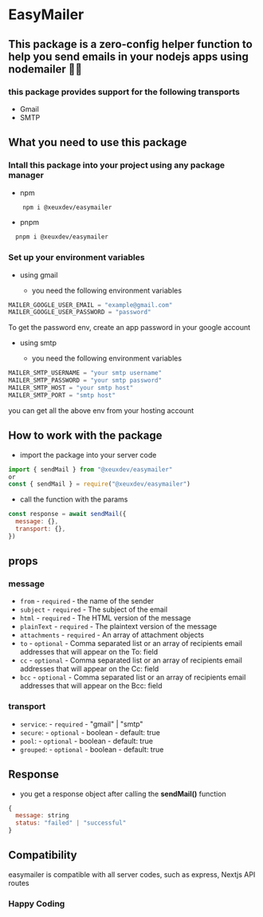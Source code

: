 # EasyMailer

## This package is a zero-config helper function to help you send emails in your nodejs apps using nodemailer 🚀🚀

### this package provides support for the following transports

- Gmail
- SMTP

## What you need to use this package

### Intall this package into your project using any package manager

- npm

```bash
    npm i @xeuxdev/easymailer
```

- pnpm

```bash
  pnpm i @xeuxdev/easymailer
```

### Set up your environment variables

- using gmail

  - you need the following environment variables

```js
MAILER_GOOGLE_USER_EMAIL = "example@gmail.com"
MAILER_GOOGLE_USER_PASSWORD = "password"
```

To get the password env, create an app password in your google account

- using smtp

  - you need the following environment variables

```js
MAILER_SMTP_USERNAME = "your smtp username"
MAILER_SMTP_PASSWORD = "your smtp password"
MAILER_SMTP_HOST = "your smtp host"
MAILER_SMTP_PORT = "smtp host"
```

you can get all the above env from your hosting account

## How to work with the package

- import the package into your server code

```js
import { sendMail } from "@xeuxdev/easymailer"
or
const { sendMail } = require("@xeuxdev/easymailer")
```

- call the function with the params

```js
const response = await sendMail({
  message: {},
  transport: {},
})
```

## props

### message

- `from` - `required` - the name of the sender
- `subject` - `required` - The subject of the email
- `html` - `required` - The HTML version of the message
- `plainText` - `required` - The plaintext version of the message
- `attachments` - `required` - An array of attachment objects
- `to` - `optional` - Comma separated list or an array of recipients email addresses that will appear on the To: field
- `cc` - `optional` - Comma separated list or an array of recipients email addresses that will appear on the Cc: field
- `bcc` - `optional` - Comma separated list or an array of recipients email addresses that will appear on the Bcc: field

### transport

- `service`: - `required` - "gmail" | "smtp"
- `secure`: - `optional` - boolean - default: true
- `pool`: - `optional` - boolean - default: true
- `grouped`: - `optional` - boolean - default: true

## Response

- you get a response object after calling the **sendMail()** function

```js
{
  message: string
  status: "failed" | "successful"
}
```

## Compatibility

easymailer is compatible with all server codes, such as express, Nextjs API routes

### Happy Coding
